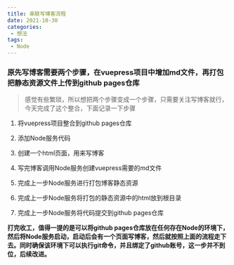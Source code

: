 ```yaml
---
title: 串联写博客流程
date: 2021-10-30
categories:
 - 想法
tags:
 - Node
---
```


### 原先写博客需要两个步骤，在vuepress项目中增加md文件，再打包把静态资源文件上传到github pages仓库

> 感觉有些繁琐，所以想把两个步骤变成一个步骤，只需要关注写博客就行，今天完成了这个整合，下面记录一下步骤

1. 将vuepress项目整合到github pages仓库

2. 添加Node服务代码

3. 创建一个html页面，用来写博客

4. 写完博客调用Node服务创建vuepress需要的md文件

5. 完成上一步Node服务进行打包博客静态资源

6. 完成上一步Node服务将打包的静态资源中的html放到根目录

7. 完成上一步Node服务将代码提交到github pages仓库

**打完收工，值得一提的是可以将github pages仓库放在任何存在Node的环境下，然后将Node服务启动，启动后会有一个页面写博客，然后就按照上面的流程走下去。同时确保该环境下可以执行git命令，并且绑定了github账号，这一步并不到位，后续改进。**
